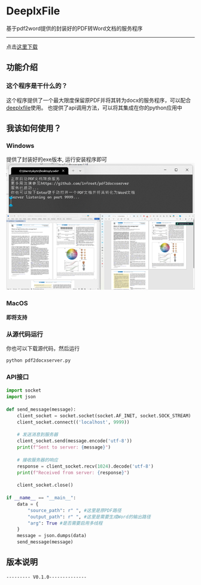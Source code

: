 # DeeplxFile
基于pdf2word提供的封装好的PDF转Word文档的服务程序

------------------
点击[这里下载](https://github.com/infrost/DeeplxFile/releases)

## 功能介绍
### 这个程序是干什么的？
这个程序提供了一个最大限度保留原PDF并将其转为docx的服务程序，可以配合[deeplxfile](https://github.com/infrost/DeeplxFile)使用。
也提供了api调用方法，可以将其集成在你的python应用中

## 我该如何使用？
### Windows
提供了封装好的exe版本, 运行安装程序即可
![](/images/server.png)
![](/images/sample.png)
### MacOS

**即将支持**

### 从源代码运行
你也可以下载源代码，然后运行
```bash
python pdf2docxserver.py
```

### API接口

``` Python
import socket
import json

def send_message(message):
    client_socket = socket.socket(socket.AF_INET, socket.SOCK_STREAM)
    client_socket.connect(('localhost', 9999))

    # 发送消息到服务器
    client_socket.send(message.encode('utf-8'))
    print(f"Sent to server: {message}")

    # 接收服务器的响应
    response = client_socket.recv(1024).decode('utf-8')
    print(f"Received from server: {response}")

    client_socket.close()

if __name__ == "__main__":
    data = {
        "source_path": r" ", #这里是原PDF路径
        "output_path": r" ", #这里是需要生成Word的输出路径
        "arg": True #是否需要启用多线程
    }
    message = json.dumps(data)
    send_message(message)

```


## 版本说明

```bash
--------- V0.1.0--------------

```
